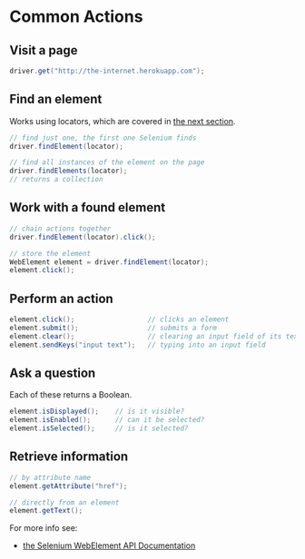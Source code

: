 # Common Actions

## Visit a page

```java
driver.get("http://the-internet.herokuapp.com");
```

## Find an element

Works using locators, which are covered in [the next section](#chapter4).

```java
// find just one, the first one Selenium finds
driver.findElement(locator);

// find all instances of the element on the page
driver.findElements(locator);
// returns a collection
```

## Work with a found element

```java
// chain actions together
driver.findElement(locator).click();

// store the element
WebElement element = driver.findElement(locator);
element.click();
```

## Perform an action

```java
element.click();                  // clicks an element
element.submit();                 // submits a form
element.clear();                  // clearing an input field of its text
element.sendKeys("input text");   // typing into an input field
```

## Ask a question

Each of these returns a Boolean.

```java
element.isDisplayed();    // is it visible?
element.isEnabled();      // can it be selected?
element.isSelected();     // is it selected?
```

## Retrieve information

```java
// by attribute name
element.getAttribute("href");

// directly from an element
element.getText();
```

For more info see:

+ [the Selenium WebElement API Documentation](https://selenium.googlecode.com/svn/trunk/docs/api/java/org/openqa/selenium/WebElement.html)
